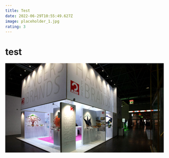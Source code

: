 ```yaml
---
title: Test
date: 2022-06-29T10:55:49.627Z
image: placeholder_1.jpg
rating: 3
---
```

# test

![test](placeholder_1.jpg "test")